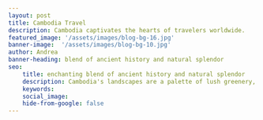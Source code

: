 ```yaml
---
layout: post
title: Cambodia Travel 
description: Cambodia captivates the hearts of travelers worldwide.
featured_image: '/assets/images/blog-bg-16.jpg'
banner-image:  '/assets/images/blog-bg-10.jpg'
author: Andrea 
banner-heading: blend of ancient history and natural splendor
seo: 
    title: enchanting blend of ancient history and natural splendor
    description: Cambodia's landscapes are a palette of lush greenery, from the tranquil waters of Tonle Sap Lake to the untouched beauty of its coastal region
    keywords: 
    social_image: 
    hide-from-google: false
---
```


